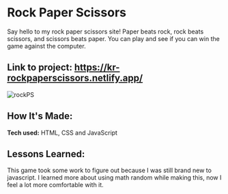 # Rock Paper Scissors
Say hello to my rock paper scissors site! Paper beats rock, rock beats scissors, and scissors beats paper. You can play and see if you can win the game against the computer.
## **Link to project:** https://kr-rockpaperscissors.netlify.app/
![rockPS](jwliMock.png)

## How It's Made:
**Tech used:** HTML, CSS and JavaScript

## Lessons Learned:
This game took some work to figure out because I was still brand new to javascript. I learned more about using math random while making this, now I feel a lot more comfortable with it.
